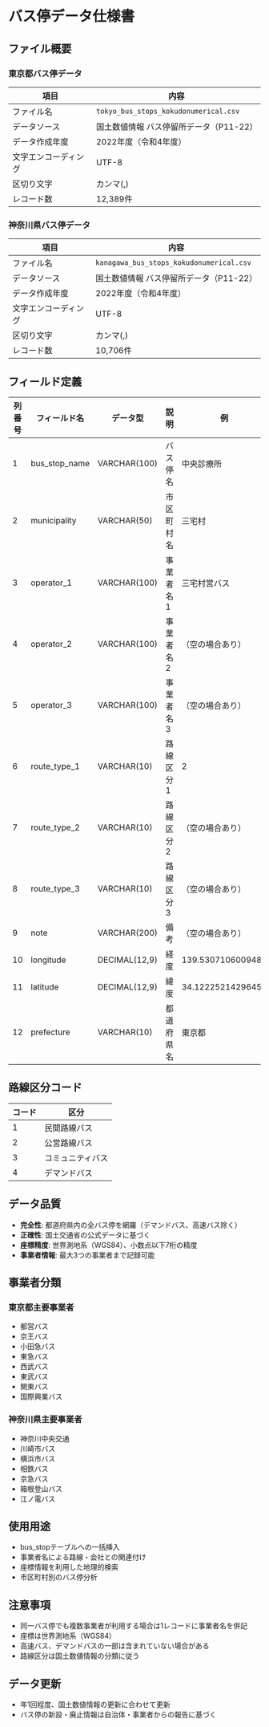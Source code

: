 # バス停データ仕様書

## ファイル概要

### 東京都バス停データ
| 項目 | 内容 |
|------|------|
| ファイル名 | `tokyo_bus_stops_kokudonumerical.csv` |
| データソース | 国土数値情報 バス停留所データ（P11-22） |
| データ作成年度 | 2022年度（令和4年度） |
| 文字エンコーディング | UTF-8 |
| 区切り文字 | カンマ(,) |
| レコード数 | 12,389件 |

### 神奈川県バス停データ  
| 項目 | 内容 |
|------|------|
| ファイル名 | `kanagawa_bus_stops_kokudonumerical.csv` |
| データソース | 国土数値情報 バス停留所データ（P11-22） |
| データ作成年度 | 2022年度（令和4年度） |
| 文字エンコーディング | UTF-8 |
| 区切り文字 | カンマ(,) |
| レコード数 | 10,706件 |

## フィールド定義

| 列番号 | フィールド名 | データ型 | 説明 | 例 |
|--------|-------------|----------|------|-----|
| 1 | bus_stop_name | VARCHAR(100) | バス停名 | 中央診療所 |
| 2 | municipality | VARCHAR(50) | 市区町村名 | 三宅村 |
| 3 | operator_1 | VARCHAR(100) | 事業者名1 | 三宅村営バス |
| 4 | operator_2 | VARCHAR(100) | 事業者名2 | （空の場合あり） |
| 5 | operator_3 | VARCHAR(100) | 事業者名3 | （空の場合あり） |
| 6 | route_type_1 | VARCHAR(10) | 路線区分1 | 2 |
| 7 | route_type_2 | VARCHAR(10) | 路線区分2 | （空の場合あり） |
| 8 | route_type_3 | VARCHAR(10) | 路線区分3 | （空の場合あり） |
| 9 | note | VARCHAR(200) | 備考 | （空の場合あり） |
| 10 | longitude | DECIMAL(12,9) | 経度 | 139.5307106009487 |
| 11 | latitude | DECIMAL(12,9) | 緯度 | 34.12225214296451 |
| 12 | prefecture | VARCHAR(10) | 都道府県名 | 東京都 |

## 路線区分コード

| コード | 区分 |
|--------|------|
| 1 | 民間路線バス |
| 2 | 公営路線バス |
| 3 | コミュニティバス |
| 4 | デマンドバス |

## データ品質

- **完全性**: 都道府県内の全バス停を網羅（デマンドバス、高速バス除く）
- **正確性**: 国土交通省の公式データに基づく
- **座標精度**: 世界測地系（WGS84）、小数点以下7桁の精度
- **事業者情報**: 最大3つの事業者まで記録可能

## 事業者分類

### 東京都主要事業者
- 都営バス
- 京王バス
- 小田急バス
- 東急バス
- 西武バス
- 東武バス
- 関東バス
- 国際興業バス

### 神奈川県主要事業者
- 神奈川中央交通
- 川崎市バス
- 横浜市バス
- 相鉄バス
- 京急バス
- 箱根登山バス
- 江ノ電バス

## 使用用途

- bus_stopテーブルへの一括挿入
- 事業者名による路線・会社との関連付け
- 座標情報を利用した地理的検索
- 市区町村別のバス停分析

## 注意事項

- 同一バス停でも複数事業者が利用する場合は1レコードに事業者名を併記
- 座標は世界測地系（WGS84）
- 高速バス、デマンドバスの一部は含まれていない場合がある
- 路線区分は国土数値情報の分類に従う

## データ更新

- 年1回程度、国土数値情報の更新に合わせて更新
- バス停の新設・廃止情報は自治体・事業者からの報告に基づく